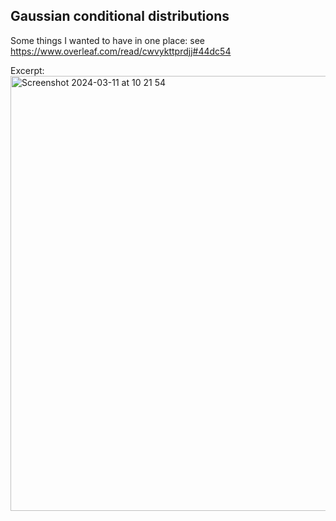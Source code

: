 
## Gaussian conditional distributions

Some things I wanted to have in one place:
see https://www.overleaf.com/read/cwvykttprdjj#44dc54

Excerpt:
<img width="696" alt="Screenshot 2024-03-11 at 10 21 54" src="https://github.com/mschauer/Gaussian-conditional-distributions/assets/1923437/3cb7a771-3f21-4103-8992-e045891271cd">
